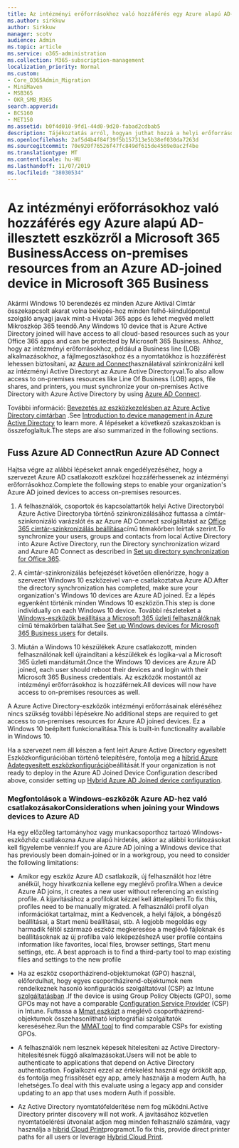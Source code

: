 ```yaml
---
title: Az intézményi erőforrásokhoz való hozzáférés egy Azure alapú AD-illesztett eszközről a Microsoft 365 Business
ms.author: sirkkuw
author: Sirkkuw
manager: scotv
audience: Admin
ms.topic: article
ms.service: o365-administration
ms.collection: M365-subscription-management
localization_priority: Normal
ms.custom:
- Core_O365Admin_Migration
- MiniMaven
- MSB365
- OKR_SMB_M365
search.appverid:
- BCS160
- MET150
ms.assetid: b0f4d010-9fd1-44d0-9d20-fabad2cdbab5
description: Tájékoztatás arról, hogyan juthat hozzá a helyi erőforrásokhoz, például az üzleti alkalmazásokhoz, a fájlmegosztásokhoz és a nyomtatókhoz egy Azure Active Directory-hoz csatlakozott a Windows 10 eszközhöz.
ms.openlocfilehash: 2af5d4b4f84f39f5b157313e5b38ef030da7263d
ms.sourcegitcommit: 70e920f76526f47fc849df615de4569e0ac2f4be
ms.translationtype: MT
ms.contentlocale: hu-HU
ms.lasthandoff: 11/07/2019
ms.locfileid: "38030534"
---
```

# <a name="access-on-premises-resources-from-an-azure-ad-joined-device-in-microsoft-365-business"></a><span data-ttu-id="86cad-103">Az intézményi erőforrásokhoz való hozzáférés egy Azure alapú AD-illesztett eszközről a Microsoft 365 Business</span><span class="sxs-lookup"><span data-stu-id="86cad-103">Access on-premises resources from an Azure AD-joined device in Microsoft 365 Business</span></span>

<span data-ttu-id="86cad-104">Akármi Windows 10 berendezés ez minden Azure Aktivál Címtár összekapcsolt akarat volna belépés-hoz minden felhő-kiindulópontul szolgáló anyagi javak mint-a Hivatal 365 apps és lehet megvéd mellett Mikroszkóp 365 teendő.</span><span class="sxs-lookup"><span data-stu-id="86cad-104">Any Windows 10 device that is Azure Active Directory joined will have access to all cloud-based resources such as your Office 365 apps and can be protected by Microsoft 365 Business.</span></span> <span data-ttu-id="86cad-105">Ahhoz, hogy az intézményi erőforrásokhoz, például a Business line (LOB) alkalmazásokhoz, a fájlmegosztásokhoz és a nyomtatókhoz is hozzáférést lehessen biztosítani, az [Azure ad Connect](https://docs.microsoft.com/azure/active-directory/connect/active-directory-aadconnect)használatával szinkronizálni kell az intézményi Active Directoryt az Azure Active Directoryval.</span><span class="sxs-lookup"><span data-stu-id="86cad-105">To also allow access to on-premises resources like Line Of Business (LOB) apps, file shares, and printers, you must synchronize your on-premises Active Directory with Azure Active Directory by using [Azure AD Connect](https://docs.microsoft.com/azure/active-directory/connect/active-directory-aadconnect).</span></span> 

<span data-ttu-id="86cad-106">További információ: [Bevezetés az eszközkezelésben az Azure Active Directory címtárban](https://docs.microsoft.com/azure/active-directory/device-management-introduction) .</span><span class="sxs-lookup"><span data-stu-id="86cad-106">See [Introduction to device management in Azure Active Directory](https://docs.microsoft.com/azure/active-directory/device-management-introduction) to learn more.</span></span>
<span data-ttu-id="86cad-107">A lépéseket a következő szakaszokban is összefoglaltuk.</span><span class="sxs-lookup"><span data-stu-id="86cad-107">The steps are also summarized in the following sections.</span></span>

## <a name="run-azure-ad-connect"></a><span data-ttu-id="86cad-108">Fuss Azure AD Connect</span><span class="sxs-lookup"><span data-stu-id="86cad-108">Run Azure AD Connect</span></span>

<span data-ttu-id="86cad-109">Hajtsa végre az alábbi lépéseket annak engedélyezéséhez, hogy a szervezet Azure AD csatlakozott eszközei hozzáférhessenek az intézményi erőforrásokhoz.</span><span class="sxs-lookup"><span data-stu-id="86cad-109">Complete the following steps to enable your organization's Azure AD joined devices to access on-premises resources.</span></span>
  
1. <span data-ttu-id="86cad-110">A felhasználók, csoportok és kapcsolattartók helyi Active Directoryból Azure Active Directoryba történő szinkronizálásához futtassa a címtár-szinkronizáló varázslót és az Azure AD Connect szolgáltatást az [Office 365 címtár-szinkronizálás beállítása](https://support.office.com/article/1b3b5318-6977-42ed-b5c7-96fa74b08846)című témakörben leírtak szerint.</span><span class="sxs-lookup"><span data-stu-id="86cad-110">To synchronize your users, groups and contacts from local Active Directory into Azure Active Directory, run the Directory synchronization wizard and Azure AD Connect as described in [Set up directory synchronization for Office 365](https://support.office.com/article/1b3b5318-6977-42ed-b5c7-96fa74b08846).</span></span>
    
2. <span data-ttu-id="86cad-111">A címtár-szinkronizálás befejezését követően ellenőrizze, hogy a szervezet Windows 10 eszközeivel van-e csatlakoztatva Azure AD.</span><span class="sxs-lookup"><span data-stu-id="86cad-111">After the directory synchronization has completed, make sure your organization's Windows 10 devices are Azure AD joined.</span></span> <span data-ttu-id="86cad-112">Ez a lépés egyenként történik minden Windows 10 eszközön.</span><span class="sxs-lookup"><span data-stu-id="86cad-112">This step is done individually on each Windows 10 device.</span></span> <span data-ttu-id="86cad-113">További részleteket a [Windows-eszközök beállítása a Microsoft 365 üzleti felhasználóknak](set-up-windows-devices.md) című témakörben találhat.</span><span class="sxs-lookup"><span data-stu-id="86cad-113">See [Set up Windows devices for Microsoft 365 Business users](set-up-windows-devices.md) for details.</span></span> 
    
3. <span data-ttu-id="86cad-114">Miután a Windows 10 készülékek Azure csatlakozott, minden felhasználónak kell újraindítani a készülékek és logika-val a Microsoft 365 üzleti mandátumát.</span><span class="sxs-lookup"><span data-stu-id="86cad-114">Once the Windows 10 devices are Azure AD joined, each user should reboot their devices and login with their Microsoft 365 Business credentials.</span></span> <span data-ttu-id="86cad-115">Az eszközök mostantól az intézményi erőforrásokhoz is hozzáférnek.</span><span class="sxs-lookup"><span data-stu-id="86cad-115">All devices will now have access to on-premises resources as well.</span></span>
    
<span data-ttu-id="86cad-116">A Azure Active Directory-eszközök intézményi erőforrásainak eléréséhez nincs szükség további lépésekre.</span><span class="sxs-lookup"><span data-stu-id="86cad-116">No additional steps are required to get access to on-premises resources for Azure AD joined devices.</span></span> <span data-ttu-id="86cad-117">Ez a Windows 10 beépített funkcionalitása.</span><span class="sxs-lookup"><span data-stu-id="86cad-117">This is built-in functionality available in Windows 10.</span></span> 
  
<span data-ttu-id="86cad-118">Ha a szervezet nem áll készen a fent leírt Azure Active Directory egyesített Eszközkonfigurációban történő telepítésére, fontolja meg a [hibrid Azure Adategyesített eszközkonfiguráció](manage-windows-devices.md)beállítását.</span><span class="sxs-lookup"><span data-stu-id="86cad-118">If your organization is not ready to deploy in the Azure AD Joined Device Configuration described above, consider setting up [Hybrid Azure AD Joined device configuration](manage-windows-devices.md).</span></span>
  
### <a name="considerations-when-joining-your-windows-devices-to-azure-ad"></a><span data-ttu-id="86cad-119">Megfontolások a Windows-eszközök Azure AD-hez való csatlakozásakor</span><span class="sxs-lookup"><span data-stu-id="86cad-119">Considerations when joining your Windows devices to Azure AD</span></span>

<span data-ttu-id="86cad-120">Ha egy előzőleg tartományhoz vagy munkacsoporthoz tartozó Windows-eszközhöz csatlakozna Azure alapú hirdetés, akkor az alábbi korlátozásokat kell figyelembe vennie:</span><span class="sxs-lookup"><span data-stu-id="86cad-120">If you are Azure AD joining a Windows device that has previously been domain-joined or in a workgroup, you need to consider the following limitations:</span></span>
  
- <span data-ttu-id="86cad-121">Amikor egy eszköz Azure AD csatlakozik, új felhasználót hoz létre anélkül, hogy hivatkoznia kellene egy meglévő profilra.</span><span class="sxs-lookup"><span data-stu-id="86cad-121">When a device Azure AD joins, it creates a new user without referencing an existing profile.</span></span> <span data-ttu-id="86cad-122">A kijavításához a profilokat kézzel kell áttelepíteni.</span><span class="sxs-lookup"><span data-stu-id="86cad-122">To fix this, profiles need to be manually migrated.</span></span> <span data-ttu-id="86cad-123">A felhasználói profil olyan információkat tartalmaz, mint a Kedvencek, a helyi fájlok, a böngésző beállításai, a Start menü beállításai, stb. A legjobb megoldás egy harmadik féltől származó eszköz megkeresése a meglévő fájloknak és beállításoknak az új profilba való leképezéshez</span><span class="sxs-lookup"><span data-stu-id="86cad-123">A user profile contains information like favorites, local files, browser settings, Start menu settings, etc. A best approach is to find a third-party tool to map existing files and settings to the new profile</span></span>

- <span data-ttu-id="86cad-124">Ha az eszköz csoportházirend-objektumokat (GPO) használ, előfordulhat, hogy egyes csoportházirend-objektumok nem rendelkeznek hasonló konfigurációs szolgáltatóval (CSP) az Intune [szolgáltatásban](https://docs.microsoft.com/windows/configuration/provisioning-packages/how-it-pros-can-use-configuration-service-providers) .</span><span class="sxs-lookup"><span data-stu-id="86cad-124">If the device is using Group Policy Objects (GPO), some GPOs may not have a comparable [Configuration Service Provider](https://docs.microsoft.com/windows/configuration/provisioning-packages/how-it-pros-can-use-configuration-service-providers) (CSP) in Intune.</span></span> <span data-ttu-id="86cad-125">Futtassa a [Mmat eszközt](https://www.microsoft.com/download/details.aspx?id=45520) a meglévő csoportházirend-objektumok összehasonlítható kriptográfiai szolgáltatók kereséséhez.</span><span class="sxs-lookup"><span data-stu-id="86cad-125">Run the [MMAT tool](https://www.microsoft.com/download/details.aspx?id=45520) to find comparable CSPs for existing GPOs.</span></span>

- <span data-ttu-id="86cad-126">A felhasználók nem lesznek képesek hitelesíteni az Active Directory-hitelesítésnek függő alkalmazásokat.</span><span class="sxs-lookup"><span data-stu-id="86cad-126">Users will not be able to authenticate to applications that depend on Active Directory authentication.</span></span> <span data-ttu-id="86cad-127">Foglalkozni ezzel az értékelést használ egy örökölt app, és fontolja meg frissítését egy app, amely használja a modern Auth, ha lehetséges.</span><span class="sxs-lookup"><span data-stu-id="86cad-127">To deal with this evaluate using a legacy app and consider updating to an app that uses modern Auth if possible.</span></span>

- <span data-ttu-id="86cad-128">Az Active Directory nyomtatófelderítése nem fog működni.</span><span class="sxs-lookup"><span data-stu-id="86cad-128">Active Directory printer discovery will not work.</span></span> <span data-ttu-id="86cad-129">A javításához közvetlen nyomtatóelérési útvonalat adjon meg minden felhasználó számára, vagy használja a [hibrid Cloud Print](https://docs.microsoft.com/windows-server/administration/hybrid-cloud-print/hybrid-cloud-print-deploy)programot.</span><span class="sxs-lookup"><span data-stu-id="86cad-129">To fix this, provide direct printer paths for all users or leverage [Hybrid Cloud Print](https://docs.microsoft.com/windows-server/administration/hybrid-cloud-print/hybrid-cloud-print-deploy).</span></span>
